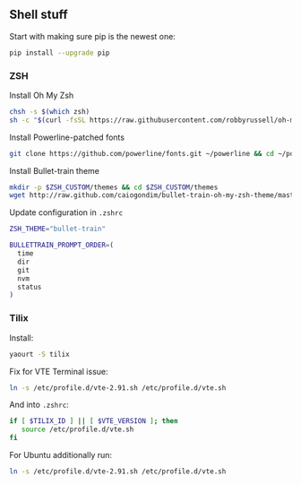 ## Shell stuff

Start with making sure pip is the newest one:

```sh
pip install --upgrade pip
```


### ZSH

Install Oh My Zsh

```sh
chsh -s $(which zsh)
sh -c "$(curl -fsSL https://raw.githubusercontent.com/robbyrussell/oh-my-zsh/master/tools/install.sh)"
```

Install Powerline-patched fonts

```sh
git clone https://github.com/powerline/fonts.git ~/powerline && cd ~/powerline && ./install.sh
```

Install Bullet-train theme

```sh
mkdir -p $ZSH_CUSTOM/themes && cd $ZSH_CUSTOM/themes
wget http://raw.github.com/caiogondim/bullet-train-oh-my-zsh-theme/master/bullet-train.zsh-theme
```

Update configuration in `.zshrc`

```sh
ZSH_THEME="bullet-train"

BULLETTRAIN_PROMPT_ORDER=(
  time
  dir
  git
  nvm
  status
)
```

### Tilix

Install:
```sh
yaourt -S tilix
```

Fix for VTE Terminal issue:

```sh
ln -s /etc/profile.d/vte-2.91.sh /etc/profile.d/vte.sh
```

And into `.zshrc`:
```sh
if [ $TILIX_ID ] || [ $VTE_VERSION ]; then
   source /etc/profile.d/vte.sh
fi
```


For Ubuntu additionally run:

```sh
ln -s /etc/profile.d/vte-2.91.sh /etc/profile.d/vte.sh
```
